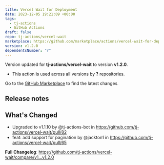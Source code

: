 ```yaml
---
title: Vercel Wait for Deployment
date: 2023-12-05 19:21:09 +00:00
tags:
  - tj-actions
  - GitHub Actions
draft: false
repo: tj-actions/vercel-wait
marketplace: https://github.com/marketplace/actions/vercel-wait-for-deployment
version: v1.2.0
dependentsNumber: "?"
---
```



Version updated for **tj-actions/vercel-wait** to version **v1.2.0**.
- This action is used across all versions by **?** repositories.

Go to the [GitHub Marketplace](https://github.com/marketplace/actions/vercel-wait-for-deployment) to find the latest changes.

## Release notes

## What's Changed
* Upgraded to v1.1.10 by @tj-actions-bot in https://github.com/tj-actions/vercel-wait/pull/82
* feat: add support for pagination by @jackton1 in https://github.com/tj-actions/vercel-wait/pull/65


**Full Changelog**: https://github.com/tj-actions/vercel-wait/compare/v1...v1.2.0
